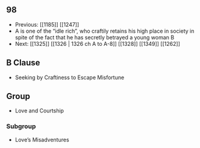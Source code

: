## 98
- Previous: [[1185]] [[1247]] 
- A is one of the “idle rich”, who craftily retains his high place in society in spite of the fact that he has secretly betrayed a young woman B
- Next: [[1325]] [[1326 | 1326 ch A to A-8]] [[1328]] [[1349]] [[1262]] 

## B Clause
- Seeking by Craftiness to Escape Misfortune

## Group
- Love and Courtship

### Subgroup
- Love’s Misadventures

